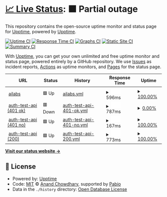 # [📈 Live Status](https://demo.upptime.js.org): <!--live status--> **🟧 Partial outage**

This repository contains the open-source uptime monitor and status page for [Upptime](https://upptime.js.org), powered by [Upptime](https://github.com/upptime/upptime).

[![Uptime CI](https://github.com/upptime/upptime/workflows/Uptime%20CI/badge.svg)](https://github.com/upptime/upptime/actions?query=workflow%3A%22Uptime+CI%22)
[![Response Time CI](https://github.com/upptime/upptime/workflows/Response%20Time%20CI/badge.svg)](https://github.com/upptime/upptime/actions?query=workflow%3A%22Response+Time+CI%22)
[![Graphs CI](https://github.com/upptime/upptime/workflows/Graphs%20CI/badge.svg)](https://github.com/upptime/upptime/actions?query=workflow%3A%22Graphs+CI%22)
[![Static Site CI](https://github.com/upptime/upptime/workflows/Static%20Site%20CI/badge.svg)](https://github.com/upptime/upptime/actions?query=workflow%3A%22Static+Site+CI%22)
[![Summary CI](https://github.com/upptime/upptime/workflows/Summary%20CI/badge.svg)](https://github.com/upptime/upptime/actions?query=workflow%3A%22Summary+CI%22)

With [Upptime](https://upptime.js.org), you can get your own unlimited and free uptime monitor and status page, powered entirely by a GitHub repository. We use [Issues](https://github.com/upptime/upptime/issues) as incident reports, [Actions](https://github.com/upptime/upptime/actions) as uptime monitors, and [Pages](https://demo.upptime.js.org) for the status page.

<!--start: status pages-->
<!-- This summary is generated by Upptime (https://github.com/upptime/upptime) -->
<!-- Do not edit this manually, your changes will be overwritten -->
<!-- prettier-ignore -->
| URL | Status | History | Response Time | Uptime |
| --- | ------ | ------- | ------------- | ------ |
| <img alt="" src="https://icons.duckduckgo.com/ip3/ailabs.monitorapp.com.ico" height="13"> [ailabs](https://ailabs.monitorapp.com) | 🟩 Up | [ailabs.yml](https://github.com/gakmax/ailabs-status/commits/HEAD/history/ailabs.yml) | <details><summary><img alt="Response time graph" src="./graphs/ailabs/response-time-week.png" height="20"> 596ms</summary><br><a href="https://upptime.github.io/upptime/history/ailabs"><img alt="Response time 599" src="https://img.shields.io/endpoint?url=https%3A%2F%2Fraw.githubusercontent.com%2Fgakmax%2Failabs-status%2FHEAD%2Fapi%2Failabs%2Fresponse-time.json"></a><br><a href="https://upptime.github.io/upptime/history/ailabs"><img alt="24-hour response time 684" src="https://img.shields.io/endpoint?url=https%3A%2F%2Fraw.githubusercontent.com%2Fgakmax%2Failabs-status%2FHEAD%2Fapi%2Failabs%2Fresponse-time-day.json"></a><br><a href="https://upptime.github.io/upptime/history/ailabs"><img alt="7-day response time 596" src="https://img.shields.io/endpoint?url=https%3A%2F%2Fraw.githubusercontent.com%2Fgakmax%2Failabs-status%2FHEAD%2Fapi%2Failabs%2Fresponse-time-week.json"></a><br><a href="https://upptime.github.io/upptime/history/ailabs"><img alt="30-day response time 596" src="https://img.shields.io/endpoint?url=https%3A%2F%2Fraw.githubusercontent.com%2Fgakmax%2Failabs-status%2FHEAD%2Fapi%2Failabs%2Fresponse-time-month.json"></a><br><a href="https://upptime.github.io/upptime/history/ailabs"><img alt="1-year response time 599" src="https://img.shields.io/endpoint?url=https%3A%2F%2Fraw.githubusercontent.com%2Fgakmax%2Failabs-status%2FHEAD%2Fapi%2Failabs%2Fresponse-time-year.json"></a></details> | <details><summary><a href="https://upptime.github.io/upptime/history/ailabs">100.00%</a></summary><a href="https://upptime.github.io/upptime/history/ailabs"><img alt="All-time uptime 100.00%" src="https://img.shields.io/endpoint?url=https%3A%2F%2Fraw.githubusercontent.com%2Fgakmax%2Failabs-status%2FHEAD%2Fapi%2Failabs%2Fuptime.json"></a><br><a href="https://upptime.github.io/upptime/history/ailabs"><img alt="24-hour uptime 100.00%" src="https://img.shields.io/endpoint?url=https%3A%2F%2Fraw.githubusercontent.com%2Fgakmax%2Failabs-status%2FHEAD%2Fapi%2Failabs%2Fuptime-day.json"></a><br><a href="https://upptime.github.io/upptime/history/ailabs"><img alt="7-day uptime 100.00%" src="https://img.shields.io/endpoint?url=https%3A%2F%2Fraw.githubusercontent.com%2Fgakmax%2Failabs-status%2FHEAD%2Fapi%2Failabs%2Fuptime-week.json"></a><br><a href="https://upptime.github.io/upptime/history/ailabs"><img alt="30-day uptime 100.00%" src="https://img.shields.io/endpoint?url=https%3A%2F%2Fraw.githubusercontent.com%2Fgakmax%2Failabs-status%2FHEAD%2Fapi%2Failabs%2Fuptime-month.json"></a><br><a href="https://upptime.github.io/upptime/history/ailabs"><img alt="1-year uptime 100.00%" src="https://img.shields.io/endpoint?url=https%3A%2F%2Fraw.githubusercontent.com%2Fgakmax%2Failabs-status%2FHEAD%2Fapi%2Failabs%2Fuptime-year.json"></a></details>
| <img alt="" src="https://icons.duckduckgo.com/ip3/ailabs-api.monitorapp.com.ico" height="13"> [auth-test-api (401 ok)](https://ailabs-api.monitorapp.com/v1/analysis/file/status?id=100) | 🟥 Down | [auth-test-api-401-ok.yml](https://github.com/gakmax/ailabs-status/commits/HEAD/history/auth-test-api-401-ok.yml) | <details><summary><img alt="Response time graph" src="./graphs/auth-test-api-401-ok/response-time-week.png" height="20"> 787ms</summary><br><a href="https://upptime.github.io/upptime/history/auth-test-api-401-ok"><img alt="Response time 794" src="https://img.shields.io/endpoint?url=https%3A%2F%2Fraw.githubusercontent.com%2Fgakmax%2Failabs-status%2FHEAD%2Fapi%2Fauth-test-api-401-ok%2Fresponse-time.json"></a><br><a href="https://upptime.github.io/upptime/history/auth-test-api-401-ok"><img alt="24-hour response time 933" src="https://img.shields.io/endpoint?url=https%3A%2F%2Fraw.githubusercontent.com%2Fgakmax%2Failabs-status%2FHEAD%2Fapi%2Fauth-test-api-401-ok%2Fresponse-time-day.json"></a><br><a href="https://upptime.github.io/upptime/history/auth-test-api-401-ok"><img alt="7-day response time 787" src="https://img.shields.io/endpoint?url=https%3A%2F%2Fraw.githubusercontent.com%2Fgakmax%2Failabs-status%2FHEAD%2Fapi%2Fauth-test-api-401-ok%2Fresponse-time-week.json"></a><br><a href="https://upptime.github.io/upptime/history/auth-test-api-401-ok"><img alt="30-day response time 800" src="https://img.shields.io/endpoint?url=https%3A%2F%2Fraw.githubusercontent.com%2Fgakmax%2Failabs-status%2FHEAD%2Fapi%2Fauth-test-api-401-ok%2Fresponse-time-month.json"></a><br><a href="https://upptime.github.io/upptime/history/auth-test-api-401-ok"><img alt="1-year response time 794" src="https://img.shields.io/endpoint?url=https%3A%2F%2Fraw.githubusercontent.com%2Fgakmax%2Failabs-status%2FHEAD%2Fapi%2Fauth-test-api-401-ok%2Fresponse-time-year.json"></a></details> | <details><summary><a href="https://upptime.github.io/upptime/history/auth-test-api-401-ok">0.00%</a></summary><a href="https://upptime.github.io/upptime/history/auth-test-api-401-ok"><img alt="All-time uptime 0.00%" src="https://img.shields.io/endpoint?url=https%3A%2F%2Fraw.githubusercontent.com%2Fgakmax%2Failabs-status%2FHEAD%2Fapi%2Fauth-test-api-401-ok%2Fuptime.json"></a><br><a href="https://upptime.github.io/upptime/history/auth-test-api-401-ok"><img alt="24-hour uptime 0.00%" src="https://img.shields.io/endpoint?url=https%3A%2F%2Fraw.githubusercontent.com%2Fgakmax%2Failabs-status%2FHEAD%2Fapi%2Fauth-test-api-401-ok%2Fuptime-day.json"></a><br><a href="https://upptime.github.io/upptime/history/auth-test-api-401-ok"><img alt="7-day uptime 0.00%" src="https://img.shields.io/endpoint?url=https%3A%2F%2Fraw.githubusercontent.com%2Fgakmax%2Failabs-status%2FHEAD%2Fapi%2Fauth-test-api-401-ok%2Fuptime-week.json"></a><br><a href="https://upptime.github.io/upptime/history/auth-test-api-401-ok"><img alt="30-day uptime 1.38%" src="https://img.shields.io/endpoint?url=https%3A%2F%2Fraw.githubusercontent.com%2Fgakmax%2Failabs-status%2FHEAD%2Fapi%2Fauth-test-api-401-ok%2Fuptime-month.json"></a><br><a href="https://upptime.github.io/upptime/history/auth-test-api-401-ok"><img alt="1-year uptime 0.00%" src="https://img.shields.io/endpoint?url=https%3A%2F%2Fraw.githubusercontent.com%2Fgakmax%2Failabs-status%2FHEAD%2Fapi%2Fauth-test-api-401-ok%2Fuptime-year.json"></a></details>
| <img alt="" src="https://icons.duckduckgo.com/ip3/ailabs-api.monitorapp.com.ico" height="13"> [auth-test-api (401 no)](https://ailabs-api.monitorapp.com/v1/analysis/file/status?id=100) | 🟩 Up | [auth-test-api-401-no.yml](https://github.com/gakmax/ailabs-status/commits/HEAD/history/auth-test-api-401-no.yml) | <details><summary><img alt="Response time graph" src="./graphs/auth-test-api-401-no/response-time-week.png" height="20"> 167ms</summary><br><a href="https://upptime.github.io/upptime/history/auth-test-api-401-no"><img alt="Response time 166" src="https://img.shields.io/endpoint?url=https%3A%2F%2Fraw.githubusercontent.com%2Fgakmax%2Failabs-status%2FHEAD%2Fapi%2Fauth-test-api-401-no%2Fresponse-time.json"></a><br><a href="https://upptime.github.io/upptime/history/auth-test-api-401-no"><img alt="24-hour response time 192" src="https://img.shields.io/endpoint?url=https%3A%2F%2Fraw.githubusercontent.com%2Fgakmax%2Failabs-status%2FHEAD%2Fapi%2Fauth-test-api-401-no%2Fresponse-time-day.json"></a><br><a href="https://upptime.github.io/upptime/history/auth-test-api-401-no"><img alt="7-day response time 167" src="https://img.shields.io/endpoint?url=https%3A%2F%2Fraw.githubusercontent.com%2Fgakmax%2Failabs-status%2FHEAD%2Fapi%2Fauth-test-api-401-no%2Fresponse-time-week.json"></a><br><a href="https://upptime.github.io/upptime/history/auth-test-api-401-no"><img alt="30-day response time 168" src="https://img.shields.io/endpoint?url=https%3A%2F%2Fraw.githubusercontent.com%2Fgakmax%2Failabs-status%2FHEAD%2Fapi%2Fauth-test-api-401-no%2Fresponse-time-month.json"></a><br><a href="https://upptime.github.io/upptime/history/auth-test-api-401-no"><img alt="1-year response time 166" src="https://img.shields.io/endpoint?url=https%3A%2F%2Fraw.githubusercontent.com%2Fgakmax%2Failabs-status%2FHEAD%2Fapi%2Fauth-test-api-401-no%2Fresponse-time-year.json"></a></details> | <details><summary><a href="https://upptime.github.io/upptime/history/auth-test-api-401-no">100.00%</a></summary><a href="https://upptime.github.io/upptime/history/auth-test-api-401-no"><img alt="All-time uptime 95.19%" src="https://img.shields.io/endpoint?url=https%3A%2F%2Fraw.githubusercontent.com%2Fgakmax%2Failabs-status%2FHEAD%2Fapi%2Fauth-test-api-401-no%2Fuptime.json"></a><br><a href="https://upptime.github.io/upptime/history/auth-test-api-401-no"><img alt="24-hour uptime 100.00%" src="https://img.shields.io/endpoint?url=https%3A%2F%2Fraw.githubusercontent.com%2Fgakmax%2Failabs-status%2FHEAD%2Fapi%2Fauth-test-api-401-no%2Fuptime-day.json"></a><br><a href="https://upptime.github.io/upptime/history/auth-test-api-401-no"><img alt="7-day uptime 100.00%" src="https://img.shields.io/endpoint?url=https%3A%2F%2Fraw.githubusercontent.com%2Fgakmax%2Failabs-status%2FHEAD%2Fapi%2Fauth-test-api-401-no%2Fuptime-week.json"></a><br><a href="https://upptime.github.io/upptime/history/auth-test-api-401-no"><img alt="30-day uptime 90.13%" src="https://img.shields.io/endpoint?url=https%3A%2F%2Fraw.githubusercontent.com%2Fgakmax%2Failabs-status%2FHEAD%2Fapi%2Fauth-test-api-401-no%2Fuptime-month.json"></a><br><a href="https://upptime.github.io/upptime/history/auth-test-api-401-no"><img alt="1-year uptime 95.19%" src="https://img.shields.io/endpoint?url=https%3A%2F%2Fraw.githubusercontent.com%2Fgakmax%2Failabs-status%2FHEAD%2Fapi%2Fauth-test-api-401-no%2Fuptime-year.json"></a></details>
| <img alt="" src="https://icons.duckduckgo.com/ip3/ailabs-api.monitorapp.com.ico" height="13"> [auth-test-api (200)](https://ailabs-api.monitorapp.com/v1/analysis/file/status?id=100) | 🟩 Up | [auth-test-api-200.yml](https://github.com/gakmax/ailabs-status/commits/HEAD/history/auth-test-api-200.yml) | <details><summary><img alt="Response time graph" src="./graphs/auth-test-api-200/response-time-week.png" height="20"> 773ms</summary><br><a href="https://upptime.github.io/upptime/history/auth-test-api-200"><img alt="Response time 1091" src="https://img.shields.io/endpoint?url=https%3A%2F%2Fraw.githubusercontent.com%2Fgakmax%2Failabs-status%2FHEAD%2Fapi%2Fauth-test-api-200%2Fresponse-time.json"></a><br><a href="https://upptime.github.io/upptime/history/auth-test-api-200"><img alt="24-hour response time 253" src="https://img.shields.io/endpoint?url=https%3A%2F%2Fraw.githubusercontent.com%2Fgakmax%2Failabs-status%2FHEAD%2Fapi%2Fauth-test-api-200%2Fresponse-time-day.json"></a><br><a href="https://upptime.github.io/upptime/history/auth-test-api-200"><img alt="7-day response time 773" src="https://img.shields.io/endpoint?url=https%3A%2F%2Fraw.githubusercontent.com%2Fgakmax%2Failabs-status%2FHEAD%2Fapi%2Fauth-test-api-200%2Fresponse-time-week.json"></a><br><a href="https://upptime.github.io/upptime/history/auth-test-api-200"><img alt="30-day response time 723" src="https://img.shields.io/endpoint?url=https%3A%2F%2Fraw.githubusercontent.com%2Fgakmax%2Failabs-status%2FHEAD%2Fapi%2Fauth-test-api-200%2Fresponse-time-month.json"></a><br><a href="https://upptime.github.io/upptime/history/auth-test-api-200"><img alt="1-year response time 1091" src="https://img.shields.io/endpoint?url=https%3A%2F%2Fraw.githubusercontent.com%2Fgakmax%2Failabs-status%2FHEAD%2Fapi%2Fauth-test-api-200%2Fresponse-time-year.json"></a></details> | <details><summary><a href="https://upptime.github.io/upptime/history/auth-test-api-200">100.00%</a></summary><a href="https://upptime.github.io/upptime/history/auth-test-api-200"><img alt="All-time uptime 94.86%" src="https://img.shields.io/endpoint?url=https%3A%2F%2Fraw.githubusercontent.com%2Fgakmax%2Failabs-status%2FHEAD%2Fapi%2Fauth-test-api-200%2Fuptime.json"></a><br><a href="https://upptime.github.io/upptime/history/auth-test-api-200"><img alt="24-hour uptime 100.00%" src="https://img.shields.io/endpoint?url=https%3A%2F%2Fraw.githubusercontent.com%2Fgakmax%2Failabs-status%2FHEAD%2Fapi%2Fauth-test-api-200%2Fuptime-day.json"></a><br><a href="https://upptime.github.io/upptime/history/auth-test-api-200"><img alt="7-day uptime 100.00%" src="https://img.shields.io/endpoint?url=https%3A%2F%2Fraw.githubusercontent.com%2Fgakmax%2Failabs-status%2FHEAD%2Fapi%2Fauth-test-api-200%2Fuptime-week.json"></a><br><a href="https://upptime.github.io/upptime/history/auth-test-api-200"><img alt="30-day uptime 90.13%" src="https://img.shields.io/endpoint?url=https%3A%2F%2Fraw.githubusercontent.com%2Fgakmax%2Failabs-status%2FHEAD%2Fapi%2Fauth-test-api-200%2Fuptime-month.json"></a><br><a href="https://upptime.github.io/upptime/history/auth-test-api-200"><img alt="1-year uptime 94.86%" src="https://img.shields.io/endpoint?url=https%3A%2F%2Fraw.githubusercontent.com%2Fgakmax%2Failabs-status%2FHEAD%2Fapi%2Fauth-test-api-200%2Fuptime-year.json"></a></details>

<!--end: status pages-->

[**Visit our status website →**](https://demo.upptime.js.org)

## 📄 License

- Powered by: [Upptime](https://github.com/upptime/upptime)
- Code: [MIT](./LICENSE) © [Anand Chowdhary](https://anandchowdhary.com), supported by [Pabio](https://pabio.com)
- Data in the `./history` directory: [Open Database License](https://opendatacommons.org/licenses/odbl/1-0/)
